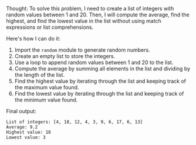 Thought: To solve this problem, I need to create a list of integers with random values between 1 and 20. Then, I will compute the average, find the highest, and find the lowest value in the list without using match expressions or list comprehensions.

Here's how I can do it:

1. Import the `random` module to generate random numbers.
2. Create an empty list to store the integers.
3. Use a loop to append random values between 1 and 20 to the list.
4. Compute the average by summing all elements in the list and dividing by the length of the list.
5. Find the highest value by iterating through the list and keeping track of the maximum value found.
6. Find the lowest value by iterating through the list and keeping track of the minimum value found.

Final output:
```
List of integers: [4, 18, 12, 4, 3, 9, 6, 17, 6, 13]
Average: 9.2
Highest value: 18
Lowest value: 3
```